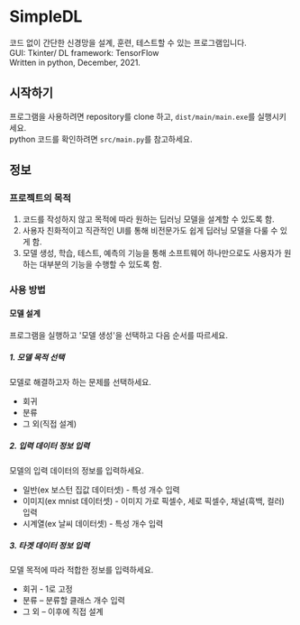 # SimpleDL
코드 없이 간단한 신경망을 설계, 훈련, 테스트할 수 있는 프로그램입니다.  
GUI: Tkinter/
DL framework: TensorFlow  
Written in python, December, 2021.

## 시작하기
프로그램을 사용하려면 repository를 clone 하고, `dist/main/main.exe`를 실행시키세요.  
python 코드를 확인하려면 `src/main.py`를 참고하세요.

## 정보
### 프로젝트의 목적
 1. 코드를 작성하지 않고 목적에 따라 원하는 딥러닝 모델을 설계할 수 있도록 함.
 2. 사용자 친화적이고 직관적인 UI를 통해 비전문가도 쉽게 딥러닝 모델을 다룰 수 있게 함.
 3. 모델 생성, 학습, 테스트, 예측의 기능을 통해 소프트웨어 하나만으로도 사용자가 원하는 대부분의 기능을 수행할 수 있도록 함.

### 사용 방법
#### 모델 설계
프로그램을 실행하고 '모델 생성'을 선택하고 다음 순서를 따르세요. 
##### 1. 모델 목적 선택
모델로 해결하고자 하는 문제를 선택하세요. 
- 회귀
- 분류
- 그 외(직접 설계)
##### 2. 입력 데이터 정보 입력
모델의 입력 데이터의 정보를 입력하세요.  
- 일반(ex 보스턴 집값 데이터셋) - 특성 개수 입력  
- 이미지(ex mnist 데이터셋) - 이미지 가로 픽셀수, 세로 픽셀수, 채널(흑백, 컬러)  입력  
- 시계열(ex 날씨 데이터셋) - 특성 개수 입력  
##### 3. 타겟 데이터 정보 입력
모델 목적에 따라 적합한 정보를 입력하세요.
- 회귀 - 1로 고정
- 분류 – 분류할 클래스 개수 입력
- 그 외 – 이후에 직접 설계

